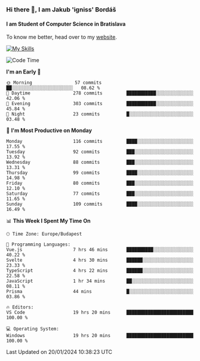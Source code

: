 ### Hi there 👋, I am Jakub 'igniss' Bordáš

#### I am Student of Computer Science in Bratislava
To know me better, head over to my [website](https://bordas.sk).

[![My Skills](https://skillicons.dev/icons?i=js,html,css,figma,svelte,java,kotlin,python,postgresql,typescript,nest,nodejs)](https://bordas.sk)


<!--START_SECTION:waka-->
![Code Time](http://img.shields.io/badge/Code%20Time-1%2C366%20hrs%2057%20mins-blue)

**I'm an Early 🐤** 

```text
🌞 Morning                57 commits          ██░░░░░░░░░░░░░░░░░░░░░░░   08.62 % 
🌆 Daytime                278 commits         ███████████░░░░░░░░░░░░░░   42.06 % 
🌃 Evening                303 commits         ███████████░░░░░░░░░░░░░░   45.84 % 
🌙 Night                  23 commits          █░░░░░░░░░░░░░░░░░░░░░░░░   03.48 % 
```
📅 **I'm Most Productive on Monday** 

```text
Monday                   116 commits         ████░░░░░░░░░░░░░░░░░░░░░   17.55 % 
Tuesday                  92 commits          ███░░░░░░░░░░░░░░░░░░░░░░   13.92 % 
Wednesday                88 commits          ███░░░░░░░░░░░░░░░░░░░░░░   13.31 % 
Thursday                 99 commits          ████░░░░░░░░░░░░░░░░░░░░░   14.98 % 
Friday                   80 commits          ███░░░░░░░░░░░░░░░░░░░░░░   12.10 % 
Saturday                 77 commits          ███░░░░░░░░░░░░░░░░░░░░░░   11.65 % 
Sunday                   109 commits         ████░░░░░░░░░░░░░░░░░░░░░   16.49 % 
```


📊 **This Week I Spent My Time On** 

```text
🕑︎ Time Zone: Europe/Budapest

💬 Programming Languages: 
Vue.js                   7 hrs 46 mins       ██████████░░░░░░░░░░░░░░░   40.22 % 
Svelte                   4 hrs 30 mins       ██████░░░░░░░░░░░░░░░░░░░   23.33 % 
TypeScript               4 hrs 22 mins       ██████░░░░░░░░░░░░░░░░░░░   22.58 % 
JavaScript               1 hr 34 mins        ██░░░░░░░░░░░░░░░░░░░░░░░   08.11 % 
Prisma                   44 mins             █░░░░░░░░░░░░░░░░░░░░░░░░   03.86 % 

🔥 Editors: 
VS Code                  19 hrs 20 mins      █████████████████████████   100.00 % 

💻 Operating System: 
Windows                  19 hrs 20 mins      █████████████████████████   100.00 % 
```


 Last Updated on 20/01/2024 10:38:23 UTC
<!--END_SECTION:waka-->
